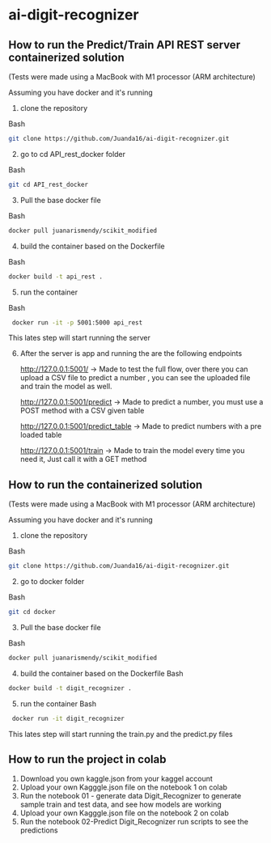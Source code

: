# ai-digit-recognizer

## How to run the Predict/Train API REST server containerized solution 
(Tests were made using a MacBook with M1 processor (ARM architecture)

Assuming you have docker and it's running
1. clone the repository

Bash
```bash
git clone https://github.com/Juanda16/ai-digit-recognizer.git
```

2. go to cd API_rest_docker folder

Bash
```bash
git cd API_rest_docker  
```

3. Pull the base docker file 

Bash
```bash
docker pull juanarismendy/scikit_modified
```


4. build the container based on the Dockerfile

Bash
```bash
docker build -t api_rest . 
```

5. run the container

Bash
```bash
 docker run -it -p 5001:5000 api_rest    
```
This lates step will start running the server 

6. After the server is app and running the are the following endpoints

    http://127.0.0.1:5001/  -> Made to test the full flow, over there you can upload a CSV file to predict a number , you can see the uploaded file and train the model as well.

    http://127.0.0.1:5001/predict  -> Made to predict a number, you must use a POST method with a CSV given table

    http://127.0.0.1:5001/predict_table  -> Made to predict numbers with a pre loaded table 

    http://127.0.0.1:5001/train  -> Made to train the model every time you need it, Just call it with a GET method


## How to run the containerized solution 
(Tests were made using a MacBook with M1 processor (ARM architecture)


Assuming you have docker and it's running
1. clone the repository

Bash
```bash
git clone https://github.com/Juanda16/ai-digit-recognizer.git
```

2. go to docker folder

Bash
```bash
git cd docker
```

3. Pull the base docker file 

Bash
```bash
docker pull juanarismendy/scikit_modified
```


4. build the container based on the Dockerfile
Bash
```bash
docker build -t digit_recognizer .
```

5. run the container
Bash
```bash
 docker run -it digit_recognizer   
```
This lates step will start running the train.py and the predict.py files 

## How to run  the project in colab

1. Download you own kaggle.json from your kaggel account
2. Upload your own Kagggle.json file on the notebook 1 on colab
3. Run the notebook 01 - generate data  Digit_Recognizer to generate sample train and test data, and see how models are working
4. Upload your own Kagggle.json file on the notebook 2 on colab
5. Run the notebook 02-Predict  Digit_Recognizer run scripts to see the predictions
